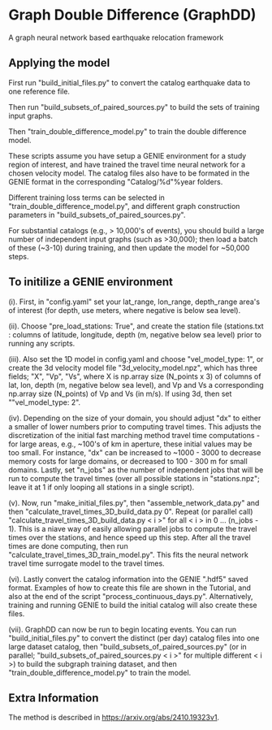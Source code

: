 # Graph Double Difference (GraphDD)

A graph neural network based earthquake relocation framework

## Applying the model

First run "build_initial_files.py" to convert the catalog earthquake data to one reference file.

Then run "build_subsets_of_paired_sources.py" to build the sets of training input graphs.

Then "train_double_difference_model.py" to train the double difference model.

These scripts assume you have setup a GENIE environment for a study region of interest, and have trained the travel time neural network for a chosen velocity model. The catalog files also have to be formated in the GENIE format in the corresponding "Catalog/%d"%year folders.

Different training loss terms can be selected in "train_double_difference_model.py", and different graph construction parameters in "build_subsets_of_paired_sources.py".

For substantial catalogs (e.g., > 10,000's of events), you should build a large number of independent input graphs (such as >30,000); then load a batch of these (~3-10) during training, and then update the model for ~50,000 steps.

## To initilize a GENIE environment

(i). First, in "config.yaml" set your lat_range, lon_range, depth_range area's of interest (for depth, use meters, where negative is below sea level).

(ii). Choose "pre_load_stations: True", and create the station file (stations.txt : columns of latitude, longitude, depth (m, negative below sea level) prior to running any scripts.

(iii). Also set the 1D model in config.yaml and choose "vel_model_type: 1", or create the 3d velocity model file "3d_velocity_model.npz", which has three fields; "X", "Vp", "Vs", where X is np.array size (N_points x 3) of columns of lat, lon, depth (m, negative below sea level), and Vp and Vs a corresponding np.array size (N_points) of Vp and Vs (in m/s). If using 3d, then set ""vel_model_type: 2".

(iv). Depending on the size of your domain, you should adjust "dx" to either a smaller of lower numbers prior to computing travel times. This adjusts the discretization of the initial fast marching method travel time computations - for large areas, e.g., ~100's of km in aperture, these initial values may be too small. For instance, "dx" can be increased to ~1000 - 3000 to decrease memory costs for large domains, or decreased to 100 - 300 m for small domains. Lastly, set "n_jobs" as the number of independent jobs that will be run to compute the travel times (over all possible stations in "stations.npz"; leave it at 1 if only looping all stations in a single script).

(v). Now, run "make_initial_files.py", then "assemble_network_data.py" and then "calculate_travel_times_3D_build_data.py 0". Repeat (or parallel call) "calculate_travel_times_3D_build_data.py < i >" for all < i > in 0 ... (n_jobs - 1). This is a niave way of easily allowing parallel jobs to compute the travel times over the stations, and hence speed up this step. After all the travel times are done computing, then run "calculate_travel_times_3D_train_model.py". This fits the neural network travel time surrogate model to the travel times.

(vi). Lastly convert the catalog information into the GENIE ".hdf5" saved format. Examples of how to create this file are shown in the Tutorial, and also at the end of the script "process_continuous_days.py". Alternatively, training and running GENIE to build the initial catalog will also create these files.

(vii). GraphDD can now be run to begin locating events. You can run "build_initial_files.py" to convert the distinct (per day) catalog files into one large dataset catalog, then "build_subsets_of_paired_sources.py" (or in parallel; "build_subsets_of_paired_sources.py < i >" for multiple different < i >) to build the subgraph training dataset, and then "train_double_difference_model.py" to train the model.

## Extra Information

The method is described in https://arxiv.org/abs/2410.19323v1.
